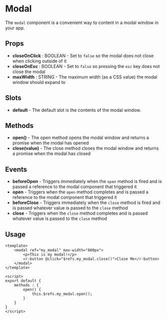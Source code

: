 # Modal
The `modal` component is a convenient way to content in a modal window in your app.

## Props
* **closeOnClick** : BOOLEAN - Set to `false` so the modal does not close when clicking outside of it
* **closeOnEsc** : BOOLEAN - Set to `false` so pressing the `esc` key does not close the modal
* **maxWidth** : STRING - The maximum width (as a CSS value) the modal window should expand to

## Slots
* **default** - The default slot is the contents of the modal window.

## Methods
* **open()** - The open method opens the modal window and returns a promise when the modal has opened
* **close(value)** - The close method closes the modal window and returns a promise when the modal has closed

## Events
* **beforeOpen** - Triggers immediately when the `open` method is fired and is passed a reference to the modal component that triggered it
* **open** - Triggers when the `open` method completes and is passed a reference to the modal component that triggered it
* **beforeClose** - Triggers immediately when the `close` method is fired and is passed whatever value is passed to the `close` method
* **close** - Triggers when the `close` method completes and is passed whatever value is passed to the `close` method

## Usage
```vue
<template>
	<modal ref="my_modal" max-width="600px">
		<p>This is my modal!</p>
		<r-button @click="$refs.my_modal.close()">Close Me</r-button>
	</modal>
</template>

<script>
export default {
	methods : {
		open() {
			this.$refs.my_modal.open();
		}
	}
}
</script>
```